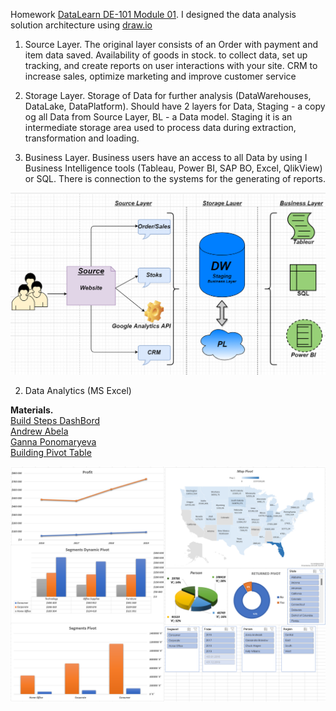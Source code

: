 Homework [DataLearn DE-101 Module 01](https://github.com/Data-Learn/data-engineering/blob/master/DE-101%20Modules/Module01).
I designed the data analysis solution architecture using [draw.io](https://app.diagrams.net/)


1. Source Layer.
The original layer consists of an Order with payment and item data saved. Availability of goods in stock. to collect data, set up tracking, and create reports on user interactions with your site. CRM to increase sales, optimize marketing and improve customer service

2. Storage Layer.
Storage of Data for further analysis (DataWarehouses, DataLake, DataPlatform).
Should have 2 layers for Data, Staging - a copy og all Data from Source Layer, BL - a Data model. Staging it is an intermediate storage area used to process data during extraction, transformation and loading.

3. Business Layer.
Business users have an access to all Data by using I Business Intelligence tools (Tableau, Power BI, SAP BO, Excel, QlikView) or SQL. There is connection to the systems for the generating of reports.

![Screnshot](https://github.com/RinatKarimov9891/DataLearn/blob/main/de101/module01/Data%20architecture.png)


2. Data Analytics (MS Excel)

**Materials.**<br/>
[Build Steps DashBord](https://github.com/Data-Learn/data-engineering/blob/master/DE-101%20Modules/Module01/DE%20-%20101%20Lab%201.1/build_steps_dashboard.md)<br/>
[Andrew Abela](https://drive.google.com/file/d/1dQcaaIjvLxycUxz8_R5diD4JQ26x4tO0/view)<br/>
[Ganna Ponomaryeva](https://drive.google.com/file/d/1iuFfN0DZ5shLzm-BzukJY4XlpiqZmlsZ/view)<br/>
[Building Pivot Table](https://support.microsoft.com/ru-ru/office/%D1%81%D0%BE%D0%B7%D0%B4%D0%B0%D0%BD%D0%B8%D0%B5-%D1%81%D0%B2%D0%BE%D0%B4%D0%BD%D0%BE%D0%B9-%D1%82%D0%B0%D0%B1%D0%BB%D0%B8%D1%86%D1%8B-%D0%B4%D0%BB%D1%8F-%D0%B0%D0%BD%D0%B0%D0%BB%D0%B8%D0%B7%D0%B0-%D0%B4%D0%B0%D0%BD%D0%BD%D1%8B%D1%85-%D0%BB%D0%B8%D1%81%D1%82%D0%B0-a9a84538-bfe9-40a9-a8e9-f99134456576?ui=ru-ru&rs=ru-ru&ad=ru)<br/>


![Screnshot](https://github.com/RinatKarimov9891/DataLearn/blob/main/de101/module01/Dashboard.png)
